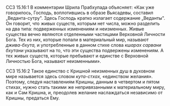 ССЗ 15.16:1	В комментарии Шрила Прабхупада объясняет: «Как уже говорилось, Господь, воплотившись в образе Вьясадевы, составил „Веданта-сутру". Здесь Господь кратко излагает содержание „Веданты". Он говорит, что живых существ, которым нет числа, можно разделить на два типа: подверженных изменениям и неизменных. Живые существа вечно являются отделенными частицами Верховной Личности Бога. Тех из них, которые попали в материальный мир, называют _джива-бхута,_ и употребленные в данном стихе слова _кшарах сарвани бхутани_ указывают на то, что эти существа подвержены изменениям. А тех живых существ, которые пребывают и единстве с Верховной Личностью Бога, называют неизменными».

ССЗ 15.16:2	Такое единство с Кришной неизменных душ в духовном мире называется здесь словом _кута-стхах,_ «единством желания». Поэтому, следуя наставлениям Кришны, данным в четвертом и пятом стихах, нужно стать такими же непривязанными к материальному миру, как и Сам Кришна, и, преодолев желание наслаждаться независимо от Кришны, предаться Ему.